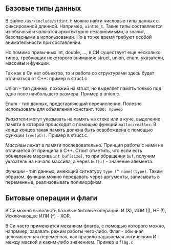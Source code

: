 ## Базовые типы данных

В файле `/usr/include/stdint.h` можно найти числовые типы данных с
фиксировнной длинной. Например, `uint16_t`. Такие типы составляются из
обычных и являются архитектурно независимыми, а значит, безопасными
в использовании. Но в то же время требуют особой внимательности при
составлении.

Но помимо привычных int, double, ..., в СИ существует еще несколько типов,
требующих некоторого внимания: struct, union, enum, указатели, массивы и
функции.

Так как в Си нет объектов, то и работа со структурами здесь будет отличаться
от C++: пример в struct.c

Union - тип данных, похожий на struct, но выделяет память только под одно
поле наибольшего размера. Пример в union.c.

Enum - тип данных, представляющий перечисление. Полезно использовать для
объявления констант. `TODO: пример`

_Указатели_ могут указывать на память на стеке или в куче, выделение памяти
в которой происходит с помощью функций `malloc/realloc`. В конце концов
такая память должна быть освобождена с помощью функции `free(ptr)`. Пример
в struct.c.

_Массивы_ лежат в памяти последовательно. Принцип работы с ними не отличается
от принципа в C++. Стоит отметить, что если есть объявление массива
`int buf[size]`, то при обращении `buf`, получим указатель на начало
массива, а через `buf[i]` - значение элемента.

_Функции_ - тип данных, имеющий сигнатуру `type (`\*` name)(type)`.
Таким образом, функции можно передавать через аргументы, записывать
в переменные, реализовывать полиморфизм.

## Битовые операции и флаги

В Си можно выполнять базовые битовые операции: И (&), ИЛИ (|), НЕ (!),
Исключающее ИЛИ (^) - XOR. 

В Си часто применяется механизм флагов, с помощью которого можно, напрмиер,
задавать режим работы чего-либо. Флаг - обычная целочисленная переменная,
как правило задаваемая логическим И между маской и каким-либо значением.
Пример в `flag.c`
